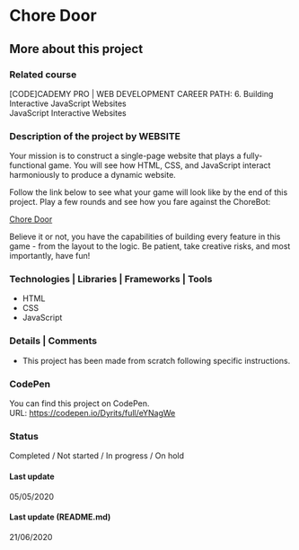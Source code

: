 # Chore Door

## More about this project

### Related course
[CODE]CADEMY PRO | WEB DEVELOPMENT CAREER PATH: 6. Building Interactive JavaScript Websites  
JavaScript Interactive Websites  

### Description of the project by WEBSITE
Your mission is to construct a single-page website that plays a fully-functional game. You will see how HTML, CSS, and JavaScript interact harmoniously to produce a dynamic website.

Follow the link below to see what your game will look like by the end of this project. Play a few rounds and see how you fare against the ChoreBot:

[Chore Door](https://s3.amazonaws.com/codecademy-content/projects/chore-door/chore-door-final/index.html)

Believe it or not, you have the capabilities of building every feature in this game - from the layout to the logic. Be patient, take creative risks, and most importantly, have fun!

### Technologies | Libraries | Frameworks | Tools  
- HTML
- CSS
- JavaScript

### Details | Comments
- This project has been made from scratch following specific instructions. 

### CodePen
You can find this project on CodePen.  
URL: https://codepen.io/Dyrits/full/eYNagWe

### Status
Completed / Not started / In progress / On hold

#### Last update
05/05/2020

#### Last update (README.md)
21/06/2020


